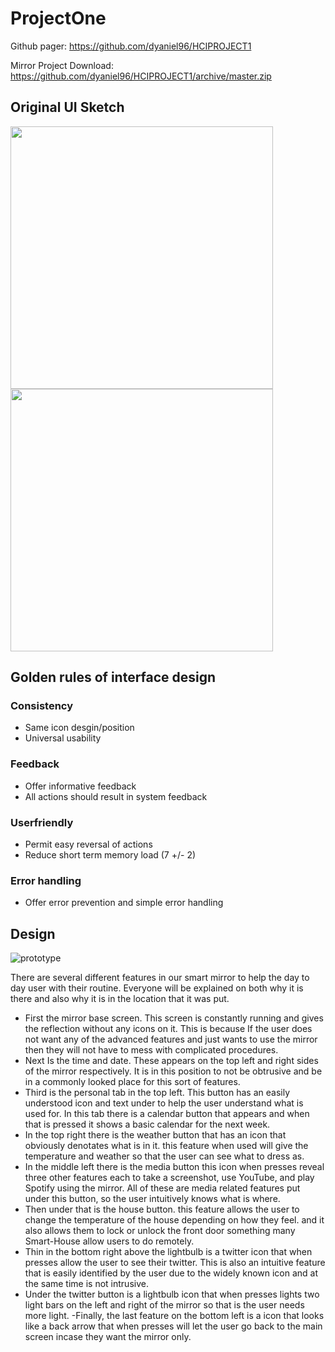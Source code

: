 # ProjectOne
Github pager: https://github.com/dyaniel96/HCIPROJECT1

Mirror Project Download: https://github.com/dyaniel96/HCIPROJECT1/archive/master.zip

##  Original UI Sketch
<img src="https://user-images.githubusercontent.com/15820167/66969121-eb292100-f04d-11e9-95ae-794fea7b6748.png" alt="" data-canonical-src="https://user-images.githubusercontent.com/15820167/66969121-eb292100-f04d-11e9-95ae-794fea7b6748.png" width="420" height="420" /> <img src="https://user-images.githubusercontent.com/15820167/66971743-fb45fe00-f057-11e9-8d5e-f43f6490347d.png" alt="" data-canonical-src="https://user-images.githubusercontent.com/15820167/66971743-fb45fe00-f057-11e9-8d5e-f43f6490347d.png" width="420" height="420" /> 



## Golden rules of interface design
### Consistency
- Same icon desgin/position
- Universal usability
### Feedback
- Offer informative feedback
- All actions should result in system feedback
### Userfriendly
- Permit easy reversal of actions
- Reduce short term memory load (7 +/- 2)
### Error handling
- Offer error prevention and simple error handling

## Design

![prototype](https://user-images.githubusercontent.com/15820167/68094644-4b023300-fe68-11e9-8d2c-85d1a3db838a.jpg)
 
There are several different features in our smart mirror to help the day to day user with their routine. Everyone will be explained on both why it is there and also why it is in the location that it was put.

- First the mirror base screen. This screen is constantly running and gives the reflection without any icons on it. This is because If the user does not want any of the advanced features and just wants to use the mirror then they will not have to mess with complicated procedures.
- Next Is the time and date. These appears on the top left and right sides of the mirror respectively. It is in this position to not be obtrusive and be in a commonly looked place for this sort of features.
- Third is the personal tab in the top left. This button has an easily understood icon and text under to help the user understand what is used for. In this tab there is a calendar button that appears and when that is pressed it shows a basic calendar for the next week.
- In the top right there is the weather button that has an icon that obviously denotates what is in it. this feature when used will give the temperature and weather so that the user can see what to dress as.
- In the middle left there is the media button this icon when presses reveal three other features each to take a screenshot, use YouTube, and play Spotify using the mirror. All of these are media related features put under this button, so the user intuitively knows what is where.
- Then under that is the house button. this feature allows the user to change the temperature of the house depending on how they feel. and it also allows them to lock or unlock the front door something many Smart-House allow users to do remotely.
- Thin in the bottom right above the lightbulb is a twitter icon that when presses allow the user to see their twitter. This is also an intuitive feature that is easily identified by the user due to the widely known icon and at the same time is not intrusive.
- Under the twitter button is a lightbulb icon that when presses lights two light bars on the left and right of the mirror so that is the user needs more light.
-Finally, the last feature on the bottom left is a icon that looks like a back arrow that when presses will let the user go back to the main screen incase they want the mirror only.

